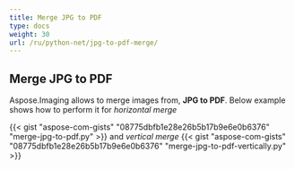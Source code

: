 ```yaml
---
title: Merge JPG to PDF
type: docs
weight: 30
url: /ru/python-net/jpg-to-pdf-merge/
---
```


## **Merge JPG to PDF**
Aspose.Imaging allows to merge images from, **JPG to PDF**. Below example shows how to perform it for *horizontal merge*

{{< gist "aspose-com-gists" "08775dbfb1e28e26b5b17b9e6e0b6376" "merge-jpg-to-pdf.py" >}}
and *vertical merge*
{{< gist "aspose-com-gists" "08775dbfb1e28e26b5b17b9e6e0b6376" "merge-jpg-to-pdf-vertically.py" >}}
